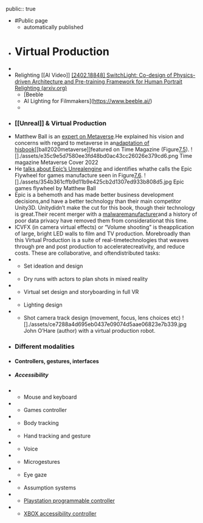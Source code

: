 public:: true

- #Public page
	 - automatically published
- # Virtual Production
-
- Relighting [[AI Video]] [[2402.18848] SwitchLight: Co-design of Physics-driven Architecture and Pre-training Framework for Human Portrait Relighting (arxiv.org)](https://arxiv.org/abs/2402.18848)
	- [Beeble
	 - AI Lighting for Filmmakers](https://www.beeble.ai/)
	-
- ### [[Unreal]] & Virtual Production
- Matthew Ball is an [expert on Metaverse](https://www.matthewball.vc/).He explained his vision and concerns with regard to metaverse in an[adaptation of hisbook](https://time.com/6197849/metaverse-future-matthew-ball/)[[ball2020metaverse]]featured on Time Magazine (Figure<a href="#fig:time" data-reference-type="ref" data-reference="fig:time">7.5</a>).
  ![]./assets/e35c9e5d7580ee3fd48bd0ac43cc26026e379cd6.png
  Time magazine Metaverse Cover 2022
- He [talks about Epic’s Unrealengine](https://www.matthewball.vc/all/epicprimer1) and identifies whathe calls the Epic Flywheel for games manufacture seen in Figure<a href="#fig:epicflywheel" data-reference-type="ref" data-reference="fig:epicflywheel">7.6</a>.
  ![]./assets/354b361cffb9d11b9e425cb2d1307ed933b808d5.jpg
  Epic games flywheel by Matthew Ball
- Epic is a behemoth and has made better business development decisions,and have a better technology than their main competitor Unity3D. Unitydidn’t make the cut for this book, though their technology is great.Their recent merger with a [malwaremanufacturer](https://www.pcgamer.com/unity-is-merging-with-a-company-who-made-a-malware-installer/)and a history of poor data privacy have removed them from considerationat this time.
- ICVFX (in camera virtual effects) or “Volume shooting” is theapplication of large, bright LED walls to film and TV production. Morebroadly than this Virtual Production is a suite of real-timetechnologies that weaves through pre and post production to acceleratecreativity, and reduce costs. These are collaborative, and oftendistributed tasks:
-
	 - Set ideation and design
-
	 - Dry runs with actors to plan shots in mixed reality
-
	 - Virtual set design and storyboarding in full VR
-
	 - Lighting design
-
	 - Shot camera track design (movement, focus, lens choices etc)
  ![]./assets/ce7288a4d695eb0437e09074d5aae06823e7b339.jpg
  John O’Hare (author) with a virtual production robot.
- ### Different modalities
- #### Controllers, gestures, interfaces
- ##### Accessibility
-
	 - Mouse and keyboard
-
	 - Games controller
-
	 - Body tracking
-
	 - Hand tracking and gesture
-
	 - Voice
-
	 - Microgestures
-
	 - Eye gaze
-
	 - Assumption systems
-
	 - [Playstation programmable controller](https://blog.playstation.com/2023/01/04/introducing-project-leonardo-for-playstation-5-a-highly-customizable-accessibility-controller-kit/)
-
	 - [XBOX accessibility controller](https://www.xbox.com/en-GB/accessories/controllers/xbox-adaptive-controller)